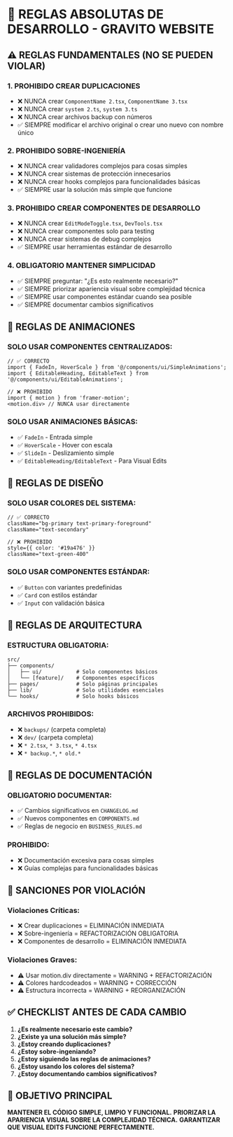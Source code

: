 # 🚨 REGLAS ABSOLUTAS DE DESARROLLO - GRAVITO WEBSITE

## ⚠️ REGLAS FUNDAMENTALES (NO SE PUEDEN VIOLAR)

### 1. **PROHIBIDO CREAR DUPLICACIONES**
- ❌ NUNCA crear `ComponentName 2.tsx`, `ComponentName 3.tsx`
- ❌ NUNCA crear `system 2.ts`, `system 3.ts`
- ❌ NUNCA crear archivos backup con números
- ✅ SIEMPRE modificar el archivo original o crear uno nuevo con nombre único

### 2. **PROHIBIDO SOBRE-INGENIERÍA**
- ❌ NUNCA crear validadores complejos para cosas simples
- ❌ NUNCA crear sistemas de protección innecesarios
- ❌ NUNCA crear hooks complejos para funcionalidades básicas
- ✅ SIEMPRE usar la solución más simple que funcione

### 3. **PROHIBIDO CREAR COMPONENTES DE DESARROLLO**
- ❌ NUNCA crear `EditModeToggle.tsx`, `DevTools.tsx`
- ❌ NUNCA crear componentes solo para testing
- ❌ NUNCA crear sistemas de debug complejos
- ✅ SIEMPRE usar herramientas estándar de desarrollo

### 4. **OBLIGATORIO MANTENER SIMPLICIDAD**
- ✅ SIEMPRE preguntar: "¿Es esto realmente necesario?"
- ✅ SIEMPRE priorizar apariencia visual sobre complejidad técnica
- ✅ SIEMPRE usar componentes estándar cuando sea posible
- ✅ SIEMPRE documentar cambios significativos

## 🎯 REGLAS DE ANIMACIONES

### **SOLO USAR COMPONENTES CENTRALIZADOS:**
```tsx
// ✅ CORRECTO
import { FadeIn, HoverScale } from '@/components/ui/SimpleAnimations';
import { EditableHeading, EditableText } from '@/components/ui/EditableAnimations';

// ❌ PROHIBIDO
import { motion } from 'framer-motion';
<motion.div> // NUNCA usar directamente
```

### **SOLO USAR ANIMACIONES BÁSICAS:**
- ✅ `FadeIn` - Entrada simple
- ✅ `HoverScale` - Hover con escala
- ✅ `SlideIn` - Deslizamiento simple
- ✅ `EditableHeading/EditableText` - Para Visual Edits

## 🎨 REGLAS DE DISEÑO

### **SOLO USAR COLORES DEL SISTEMA:**
```tsx
// ✅ CORRECTO
className="bg-primary text-primary-foreground"
className="text-secondary"

// ❌ PROHIBIDO
style={{ color: '#19a476' }}
className="text-green-400"
```

### **SOLO USAR COMPONENTES ESTÁNDAR:**
- ✅ `Button` con variantes predefinidas
- ✅ `Card` con estilos estándar
- ✅ `Input` con validación básica

## 🔧 REGLAS DE ARQUITECTURA

### **ESTRUCTURA OBLIGATORIA:**
```
src/
├── components/
│   ├── ui/           # Solo componentes básicos
│   └── [feature]/    # Componentes específicos
├── pages/            # Solo páginas principales
├── lib/              # Solo utilidades esenciales
└── hooks/            # Solo hooks básicos
```

### **ARCHIVOS PROHIBIDOS:**
- ❌ `backups/` (carpeta completa)
- ❌ `dev/` (carpeta completa)
- ❌ `* 2.tsx`, `* 3.tsx`, `* 4.tsx`
- ❌ `* backup.*`, `* old.*`

## 📝 REGLAS DE DOCUMENTACIÓN

### **OBLIGATORIO DOCUMENTAR:**
- ✅ Cambios significativos en `CHANGELOG.md`
- ✅ Nuevos componentes en `COMPONENTS.md`
- ✅ Reglas de negocio en `BUSINESS_RULES.md`

### **PROHIBIDO:**
- ❌ Documentación excesiva para cosas simples
- ❌ Guías complejas para funcionalidades básicas

## 🚨 SANCIONES POR VIOLACIÓN

### **Violaciones Críticas:**
- ❌ Crear duplicaciones = ELIMINACIÓN INMEDIATA
- ❌ Sobre-ingeniería = REFACTORIZACIÓN OBLIGATORIA
- ❌ Componentes de desarrollo = ELIMINACIÓN INMEDIATA

### **Violaciones Graves:**
- ⚠️ Usar motion.div directamente = WARNING + REFACTORIZACIÓN
- ⚠️ Colores hardcodeados = WARNING + CORRECCIÓN
- ⚠️ Estructura incorrecta = WARNING + REORGANIZACIÓN

## ✅ CHECKLIST ANTES DE CADA CAMBIO

1. **¿Es realmente necesario este cambio?**
2. **¿Existe ya una solución más simple?**
3. **¿Estoy creando duplicaciones?**
4. **¿Estoy sobre-ingeniando?**
5. **¿Estoy siguiendo las reglas de animaciones?**
6. **¿Estoy usando los colores del sistema?**
7. **¿Estoy documentando cambios significativos?**

## 🎯 OBJETIVO PRINCIPAL

**MANTENER EL CÓDIGO SIMPLE, LIMPIO Y FUNCIONAL.**
**PRIORIZAR LA APARIENCIA VISUAL SOBRE LA COMPLEJIDAD TÉCNICA.**
**GARANTIZAR QUE VISUAL EDITS FUNCIONE PERFECTAMENTE.**

